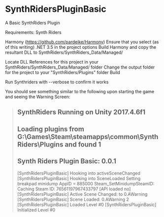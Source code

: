 # SynthRidersPluginBasic
A Basic SynthRiders Plugin

Requirements:
Synth Riders

Harmony (https://github.com/pardeike/Harmony)
Ensure that you select (as of this writing) .NET 3.5 in the project options
Build Harmony and copy the resultant DLL to SynthRiders/SynthRiders_Data/Managed/

Locate DLL References for this project in your SynthRiders/SynthRiders_Data/Managed/ folder
Change the output folder for the project to your "SynthRiders/Plugins" folder
Build

Run Synthriders with --verbose to confirm it works

You should see something similar to the following upon starting the game and seeing the Warning Screen:

> SynthRiders
> Running on Unity 2017.4.6f1
> -----------------------------
> Loading plugins from G:\Games\Steam\steamapps\common\SynthRiders\Plugins and found 1
> -----------------------------
> Synth Riders Plugin Basic: 0.0.1
> -----------------------------
> [SynthRidersPluginBasic] Hooking into activeSceneChanged
> [SynthRidersPluginBasic] Hooking into SceneLoaded
> Setting breakpad minidump AppID = 885000
> Steam_SetMinidumpSteamID:  Caching Steam ID:  76561197967433797 [API loaded no]
> [SynthRidersPluginBasic] Active Scene Changed:  to 0.AWarning
> [SynthRidersPluginBasic] Scene Loaded: 0.AWarning 2
> [SynthRidersPluginBasic] Loaded Level #0
> [SynthRidersPluginBasic] Initialized Level #0
